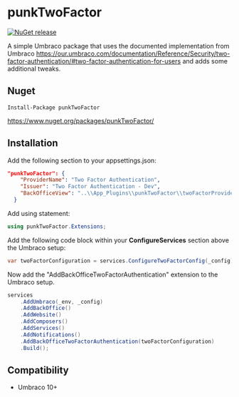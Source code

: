 # punkTwoFactor

[![NuGet release](https://img.shields.io/nuget/v/punkTwoFactor.svg)](https://www.nuget.org/packages/punkTwoFactor/)

A simple Umbraco package that uses the documented implementation from Umbraco https://our.umbraco.com/documentation/Reference/Security/two-factor-authentication/#two-factor-authentication-for-users and adds some additional tweaks.

## Nuget

```
Install-Package punkTwoFactor
```

https://www.nuget.org/packages/punkTwoFactor/


## Installation

Add the following section to your appsettings.json:
```json
"punkTwoFactor": {
    "ProviderName": "Two Factor Authentication",
    "Issuer": "Two Factor Authentication - Dev",
    "BackOfficeView": "..\\App_Plugins\\punkTwoFactor\\twoFactorProviderGoogleAuthenticator.html"
  }
```

Add using statement:
```csharp
using punkTwoFactor.Extensions;
```

Add the following code block within your **ConfigureServices** section above the Umbraco setup:
```csharp
var twoFactorConfiguration = services.ConfigureTwoFactorConfig(_config);
```

Now add the "AddBackOfficeTwoFactorAuthentication" extension to the Umbraco setup. 

```csharp
services
    .AddUmbraco(_env, _config)
    .AddBackOffice()
    .AddWebsite()
    .AddComposers()
    .AddServices()
    .AddNotifications()               
    .AddBackOfficeTwoFactorAuthentication(twoFactorConfiguration)
    .Build();
```

## Compatibility

- Umbraco 10+    
